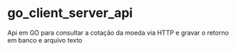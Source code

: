 # go_client_server_api
Api em GO para consultar a cotação da moeda via HTTP e gravar o retorno em banco e arquivo texto
